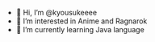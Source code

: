 - 👋 Hi, I’m @kyousukeeee
- 👀 I’m interested in Anime and Ragnarok 
- 🌱 I’m currently learning Java language 

<!---
kyousukeeee/kyousukeeee is a ✨ special ✨ repository because its `README.md` (this file) appears on your GitHub profile.
You can click the Preview link to take a look at your changes.
--->
